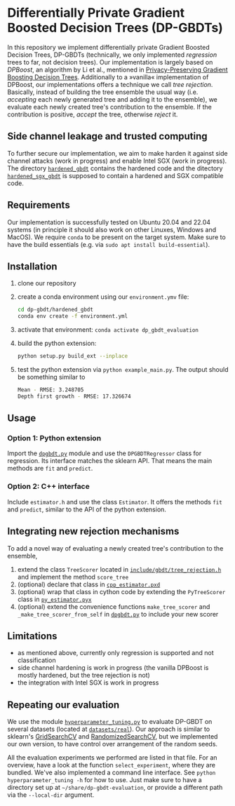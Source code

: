 # Differentially Private Gradient Boosted Decision Trees (DP-GBDTs)

In this repository we implement differentially private Gradient Boosted Decision Trees, DP-GBDTs (technically, we only implemented *regression* trees to far, not decision trees).
Our implementation is largely based on *DPBoost*, an algorithm by Li et al., mentioned in [Privacy-Preserving Gradient Boosting Decision Trees](http://arxiv.org/abs/1911.04209). Additionally to a »vanilla« implementation of DPBoost, our implementations offers a technique we call *tree rejection*. Basically, instead of building the tree ensemble the usual way (i.e. *accepting* each newly generated tree and adding it to the ensemble), we evaluate each newly created tree's contribution to the ensemble. If the contribution is positive, *accept* the tree, otherwise *reject* it.

## Side channel leakage and trusted computing
To further secure our implementation, we aim to make harden it against side channel attacks (work in progress) and enable Intel SGX (work in progress).
The directory [`hardened_gbdt`](hardened_gbdt) contains the hardened code and the ditectory [`hardened_sgx_gbdt`](hardened_sgx_gbdt) is supposed to contain a hardened and SGX compatible code.

## Requirements
Our implementation is successfully tested on Ubuntu 20.04 and 22.04 systems (in principle it should also work on other Linuxes, Windows and MacOS).
We require `conda` to be present on the target system. Make sure to have the build essentials (e.g. via `sudo apt install build-essential`).

## Installation
1. clone our repository
2. create a conda environment using our `environment.ymv` file:
   ```bash
   cd dp-gbdt/hardened_gbdt
   conda env create -f environment.yml
   ```
3. activate that environment: `conda activate dp_gbdt_evaluation`
4. build the python extension:
   ```bash
   python setup.py build_ext --inplace
   ```

5. test the python extension via `python example_main.py`. The output should be something similar to
   ```bash
   Mean - RMSE: 3.248705
   Depth first growth - RMSE: 17.326674
   ```

## Usage
### Option 1: Python extension
Import the [`dpgbdt.py`](hardened_gbdt/dpgbdt.py) module and use the `DPGBDTRegressor` class for regression. Its interface matches the sklearn API. That means the main methods are `fit` and `predict`.

### Option 2: C++ interface
Include `estimator.h` and use the class `Estimator`. It offers the methods `fit` and `predict`, similar to the API of the python extension.

## Integrating new rejection mechanisms
To add a novel way of evaluating a newly created tree's contribution to the ensemble,
1. extend the class `TreeScorer` located in [`include/gbdt/tree_rejection.h`](hardened_gbdt/include/gbdt/tree_rejection.h) and implement the method `score_tree`
2. (optional) declare that class in [`cpp_estimator.pxd`](hardened_gbdt/cpp_estimator.pxd)
3. (optional) wrap that class in cython code by extending the `PyTreeScorer` class in [`py_estimator.pyx`](hardened_gbdt/py_estimator.pyx)
4. (optional) extend the convenience functions `make_tree_scorer` and `_make_tree_scorer_from_self` in [`dpgbdt.py`](hardened_gbdt/dpgbdt.py) to include your new scorer

## Limitations
- as mentioned above, currently only regression is supported and not classification
- side channel hardening is work in progress (the vanilla DPBoost is mostly hardened, but the tree rejection is not)
- the integration with Intel SGX is work in progress

## Repeating our evaluation
We use the module [`hyperparameter_tuning.py`](hardened_gbdt/hyperparameter_tuning.py) to evaluate DP-GBDT on several datasets (located at [`datasets/real`](datasets/real)). Our approach is similar to sklearn's [GridSearchCV](https://scikit-learn.org/stable/modules/generated/sklearn.model_selection.GridSearchCV.html#sklearn.model_selection.GridSearchCV) and [RandomizedSearchCV](https://scikit-learn.org/stable/modules/generated/sklearn.model_selection.RandomizedSearchCV.html#sklearn.model_selection.RandomizedSearchCV), but we implemented our own version, to have control over arrangement of the random seeds.

All the evaluation experiments we performed are listed in that file. For an overview, have a look at the function `select_experiment`, where they are bundled. We've also implemented a command line interface. See `python hyperparameter_tuning -h` for how to use. Just make sure to have a directory set up at `~/share/dp-gbdt-evaluation`, or provide a different path via the `--local-dir` argument.
